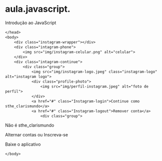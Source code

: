 # aula.javascript.
Introdução ao JavaScript

<!DOCTYPE html>
<html lang="es">
    <head>
        <meta charset="utf-8">
        <meta name="viewport" content="width=device-width, initial-scale=1.0">
        <link rel="stylesheet" href="style.css">
        <title>Instagram</title>

    </head>
    <body>
        <div class="instagram-wrapper"></div>
        <div class="intagram-phone">
            <img src="img/instagram-celular.png" alt="celular">
        </div>
        <div class="intagram-continue">
            <div class="group">
                <img src="img/instagram-logo.jpeg" class="instagram-logo" alt="instagram logo">
                <div class="profile-photo">
                    <img src="img/perfil-instagram.jpeg" alt="foto de perfil">
                </div>
                <a href="#" class="Instagram-login">Continue como sthe_clarismundo</a>
                <a href="#" class="Instagram-logout">Remover conta</a>
                    <div class="group">
  <p class="not-account">Não é sthe_clarismundo</p>
  <p class="not-account">
      <span class="link-blue">Alternar contas</span>
      ou
      <span class="link-blue">Inscreva-se</span>

  </p>
                </div>
                <div class="get-the-app"></div>
                <p class="get-app">Baixe o aplicativo</p>
                <div class="dowload">
                    <a href="#" class="app-dowload"></a>
                    <a href="#" class="app-dowload"></a>
                </div>
            </div>
        </div>

    </body>
</html>
